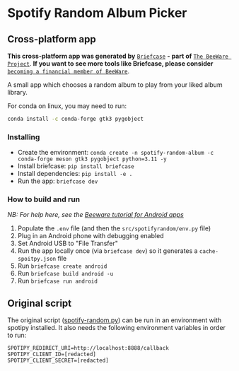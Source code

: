 # Spotify Random Album Picker

## Cross-platform app

**This cross-platform app was generated by** [`Briefcase`](https://github.com/beeware/briefcase) **- part of**
[`The BeeWare Project`](https://beeware.org/). **If you want to see more tools like Briefcase, please
consider** [`becoming a financial member of BeeWare`](https://beeware.org/contributing/membership).

A small app which chooses a random album to play from your liked album library.

For conda on linux, you may need to run:
```bash
conda install -c conda-forge gtk3 pygobject
```

### Installing

- Create the environment: `conda create -n spotify-random-album -c conda-forge meson gtk3 pygobject python=3.11 -y`
- Install briefcase: `pip install briefcase`
- Install dependencies: `pip install -e .`
- Run the app: `briefcase dev`

### How to build and run

_NB: For help here, see the [Beeware tutorial for Android apps](https://docs.beeware.org/en/latest/tutorial/tutorial-5/android.html)_

1. Populate the `.env` file (and then the `src/spotifyrandom/env.py` file)
2. Plug in an Android phone with debugging enabled
3. Set Android USB to "File Transfer"
4. Run the app locally once (via `briefcase dev`) so it generates a `cache-spoitpy.json` file
5. Run `briefcase create android`
6. Run `briefcase build android -u`
7. Run `briefcase run android`

## Original script

The original script ([spotify-random.py](./spotify-random.py)) can be run in an environment with spotipy installed.
It also needs the following environment variables in order to run:

```dotenv
SPOTIPY_REDIRECT_URI=http://localhost:8888/callback
SPOTIPY_CLIENT_ID=[redacted]
SPOTIPY_CLIENT_SECRET=[redacted]
```
